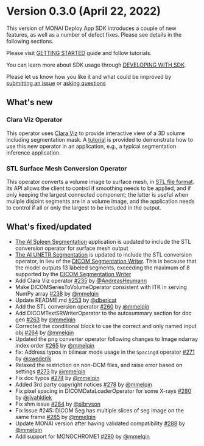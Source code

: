 # Version 0.3.0 (April 22, 2022)

This version of MONAI Deploy App SDK introduces a couple of new features, as well as a number of defect fixes. Please see details in the following sections.

Please visit [GETTING STARTED](/getting_started/index) guide and follow tutorials.

You can learn more about SDK usage through [DEVELOPING WITH SDK](/developing_with_sdk/index).

Please let us know how you like it and what could be improved by [submitting an issue](https://github.com/Project-MONAI/monai-deploy-app-sdk/issues/new/choose) or [asking questions](https://github.com/Project-MONAI/monai-deploy-app-sdk/discussions)

## What's new

### Clara Viz Operator

This operator uses [Clara Viz](https://pypi.org/project/clara-viz/) to provide interactive view of a 3D volume including segmentation mask. A [tutorial](https://github.com/Project-MONAI/monai-deploy-app-sdk/blob/main/notebooks/tutorials/03_segmentation_viz_app.ipynb) is provided to demonstrate how to use this new operator in an application, e.g., a typical segmentation inference application.

### STL Surface Mesh Conversion Operator

This operator converts a volume image to surface mesh, in [STL file format](https://en.wikipedia.org/wiki/STL_(file_format)). Its API allows the client to control if smoothing needs to be applied, and if only keeping the largest connected component; the latter is useful when muliple disjoint segments are in a volume image, and the application needs to control if all or only the largest to be included in the output.

## What's fixed/updated

- [The AI Spleen Segmentation](https://github.com/Project-MONAI/monai-deploy-app-sdk/tree/main/examples/apps/ai_spleen_seg_app) application is updated to include the STL conversion operator for surface mesh output
- [The AI UNETR Segmentation](https://github.com/Project-MONAI/monai-deploy-app-sdk/blob/main/examples/apps/ai_unetr_seg_app/app.py) is updated to include the STL conversion operator, in lieu of the [DICOM Segmentation Writer](https://github.com/Project-MONAI/monai-deploy-app-sdk/blob/main/monai/deploy/operators/dicom_seg_writer_operator.py). This is because that the model outputs 13 labeled segments, exceeding the maximum of 8 supported by the [DICOM Segmentation Writer](https://github.com/Project-MONAI/monai-deploy-app-sdk/blob/main/monai/deploy/operators/dicom_seg_writer_operator.py)
- Add Clara Viz operator [#235](https://github.com/Project-MONAI/monai-deploy-app-sdk/pull/235) by [@AndreasHeumann](https://github.com/AndreasHeumann)
- Make DICOMSeriesToVolumeOperator consistent with ITK in serving NumPy array [#238](https://github.com/Project-MONAI/monai-deploy-app-sdk/pull/238) by [@mmelqin](https://github.com/MMelQin)
- Update README.md [#253](https://github.com/Project-MONAI/monai-deploy-app-sdk/pull/253) by [@dbericat](https://github.com/dbericat)
- Add the STL conversion operator [#260](https://github.com/Project-MONAI/monai-deploy-app-sdk/pull/260) by [@mmelqin](https://github.com/MMelQin)
- Add DICOMTextSRWriterOperator to the autosummary section for doc gen [#263](https://github.com/Project-MONAI/monai-deploy-app-sdk/pull/263) by [@mmelqin](https://github.com/MMelQin)
- Corrected the conditional block to use the correct and only named input obj [#264](https://github.com/Project-MONAI/monai-deploy-app-sdk/pull/264) by [@mmelqin](https://github.com/MMelQin)
- Updated the png converter operator following changes to Image ndarray index order [#265](https://github.com/Project-MONAI/monai-deploy-app-sdk/pull/265) by [@mmelqin](https://github.com/MMelQin)
- fix: Address typos in bilinear mode usage in the `Spacingd` operator [#271](https://github.com/Project-MONAI/monai-deploy-app-sdk/pull/271) by [@swederik](https://github.com/swederik)
- Relaxed the restriction on non-DCM files, and raise error based on settings [#273](https://github.com/Project-MONAI/monai-deploy-app-sdk/pull/273) by [@mmelqin](https://github.com/MMelQin)
- Fix doc typos [#274](https://github.com/Project-MONAI/monai-deploy-app-sdk/pull/274) by [@mmelqin](https://github.com/MMelQin)
- Added 3rd party copyright notices [#278](https://github.com/Project-MONAI/monai-deploy-app-sdk/pull/278) by [@mmelqin](https://github.com/MMelQin)
- Fix pixel spacing in DICOMDataLoaderOperator for some X-rays [#280](https://github.com/Project-MONAI/monai-deploy-app-sdk/pull/280) by [@jlvahldiek](https://github.com/jlvahldiek)
- Fix shm issue [#284](https://github.com/Project-MONAI/monai-deploy-app-sdk/pull/284) by [@slbryson](https://github.com/slbryson)
- Fix Issue #245: DICOM Seg has multiple slices of seg image on the same frame [#285](https://github.com/Project-MONAI/monai-deploy-app-sdk/pull/285) by [@mmelqin](https://github.com/MMelQin)
- Update MONAI version after having validated compatibility [#288](https://github.com/Project-MONAI/monai-deploy-app-sdk/pull/288) by [@mmelqin](https://github.com/MMelQin)
- Add support for MONOCHROME1 [#290](https://github.com/Project-MONAI/monai-deploy-app-sdk/pull/290) by [@mmelqin](https://github.com/MMelQin)